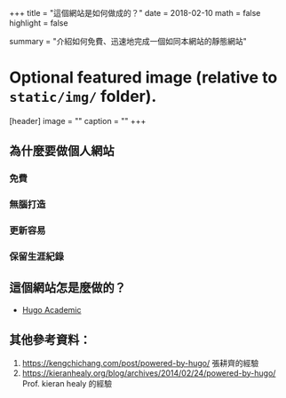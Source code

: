 +++
title = "這個網站是如何做成的？"
date = 2018-02-10
math = false
highlight = false

summary = "介紹如何免費、迅速地完成一個如同本網站的靜態網站"

# Optional featured image (relative to `static/img/` folder).
[header]
image = ""
caption = ""
+++

## 為什麼要做個人網站

### 免費

### 無腦打造

### 更新容易

### 保留生涯紀錄

## 這個網站怎是麼做的？

- [Hugo Academic](https://github.com/gcushen/hugo-academic)

## 其他參考資料：
1. https://kengchichang.com/post/powered-by-hugo/ 張耕齊的經驗
2. https://kieranhealy.org/blog/archives/2014/02/24/powered-by-hugo/ Prof. kieran healy 的經驗

